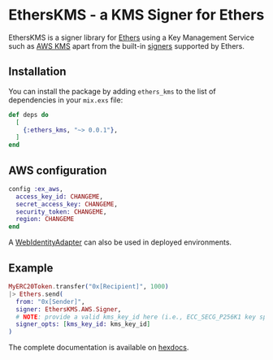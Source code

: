 # EthersKMS - a KMS Signer for Ethers

EthersKMS is a signer library for [Ethers](https://github.com/ExWeb3/elixir_ethers) using a Key Management Service such as [AWS KMS](https://aws.amazon.com/kms/) apart from the built-in [signers](https://github.com/ExWeb3/elixir_ethers/blob/main/lib/ethers/signer/local.ex) supported by Ethers.


## Installation

You can install the package by adding `ethers_kms` to the list of
dependencies in your `mix.exs` file:

```elixir
def deps do
  [
    {:ethers_kms, "~> 0.0.1"},
  ]
end
```

## AWS configuration

```elixir
config :ex_aws,
  access_key_id: CHANGEME,
  secret_access_key: CHANGEME,
  security_token: CHANGEME,
  region: CHANGEME
end
```

A [WebIdentityAdapter](https://github.com/ex-aws/ex_aws_sts?tab=readme-ov-file#using-web-identity-tokens-from-env-vars) can also be used in deployed environments.

## Example

```elixir
MyERC20Token.transfer("0x[Recipient]", 1000)
|> Ethers.send(
  from: "0x[Sender]",
  signer: EthersKMS.AWS.Signer,
  # NOTE: provide a valid kms_key_id here (i.e., ECC_SECG_P256K1 key spec)
  signer_opts: [kms_key_id: kms_key_id]
)
```

The complete documentation is available on [hexdocs](https://hexdocs.pm/ethers_kms/readme.html/).
